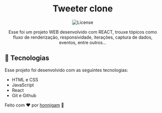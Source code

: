 <h1 align="center"> Tweeter clone </h1>


<p align="center">
  <img alt="License" src="https://img.shields.io/static/v1?label=license&message=MIT&color=49AA26&labelColor=000000">
</p>

<p align="center">
Esse foi um projeto WEB desenvolvido com REACT, trouxe tópicos como fluxo de renderização, responsividade, iterações, captura de dados, eventos, entre outros... <br/>
</p>

## 🚀 Tecnologias

Esse projeto foi desenvolvido com as seguintes tecnologias:

- HTML e CSS
- JavaScript
- React
- Git e Github

Feito com ♥ por [honnigam](https://github.com/honnigam) :wave: 